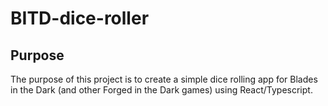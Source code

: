 # BITD-dice-roller

## Purpose

The purpose of this project is to create a simple dice rolling app for Blades in the Dark (and other Forged in the Dark games) using React/Typescript.
